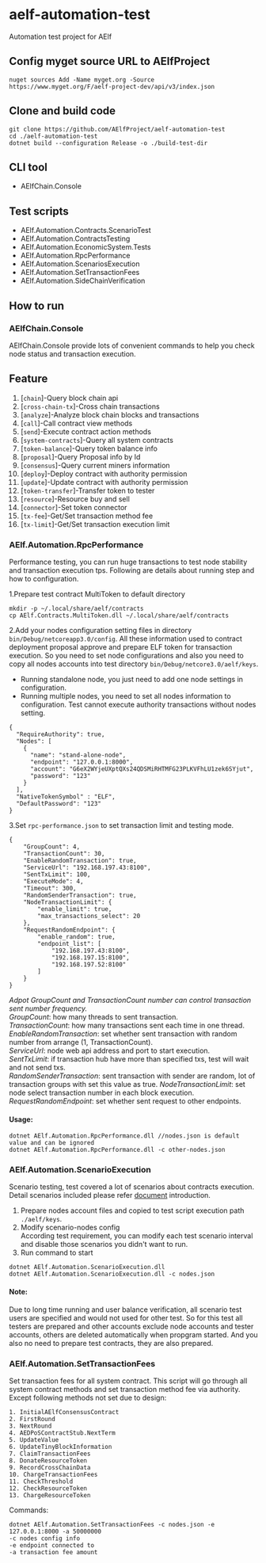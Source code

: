 # aelf-automation-test
Automation test project for AElf

## Config myget source URL to AElfProject
```
nuget sources Add -Name myget.org -Source https://www.myget.org/F/aelf-project-dev/api/v3/index.json
```

## Clone and build code
``` 
git clone https://github.com/AElfProject/aelf-automation-test
cd ./aelf-automation-test
dotnet build --configuration Release -o ./build-test-dir
```

## CLI tool
- AElfChain.Console

## Test scripts
- AElf.Automation.Contracts.ScenarioTest
- AElf.Automation.ContractsTesting
- AElf.Automation.EconomicSystem.Tests
- AElf.Automation.RpcPerformance
- AElf.Automation.ScenariosExecution
- AElf.Automation.SetTransactionFees
- AElf.Automation.SideChainVerification

## How to run

### AElfChain.Console
AElfChain.Console provide lots of convenient commands to help you check node status and transaction execution.

## Feature

 01. [``chain``]-Query block chain api
 02. [``cross-chain-tx``]-Cross chain transactions
 03. [``analyze``]-Analyze block chain blocks and transactions
 04. [``call``]-Call contract view methods
 05. [``send``]-Execute contract action methods
 06. [``system-contracts``]-Query all system contracts
 07. [``token-balance``]-Query token balance info
 08. [``proposal``]-Query Proposal info by Id
 09. [``consensus``]-Query current miners information
 10. [``deploy``]-Deploy contract with authority permission
 11. [``update``]-Update contract with authority permission
 12. [``token-transfer``]-Transfer token to tester
 13. [``resource``]-Resource buy and sell
 14. [``connector``]-Set token connector
 15. [``tx-fee``]-Get/Set transaction method fee
 16. [``tx-limit``]-Get/Set transaction execution limit

### AElf.Automation.RpcPerformance
Performance testing, you can run huge transactions to test node stability and transaction execution tps.
Following are details about running step and how to configuration.

1.Prepare test contract MultiToken to default directory
```
mkdir -p ~/.local/share/aelf/contracts
cp AElf.Contracts.MultiToken.dll ~/.local/share/aelf/contracts
```
2.Add your nodes configuration setting files in directory ``bin/Debug/netcoreapp3.0/config``. All these information used to contract deployment proposal approve and prepare ELF token for transaction execution.
So you need to set node configurations and also you need to copy all nodes accounts into test directory ``bin/Debug/netcore3.0/aelf/keys``.    
- Running standalone node, you just need to add one node settings in configuration. 
- Running multiple nodes, you need to set all nodes information to configuration. Test cannot execute authority transactions without nodes setting.
 
```
{
  "RequireAuthority": true,
  "Nodes": [
    {
      "name": "stand-alone-node",
      "endpoint": "127.0.0.1:8000",
      "account": "G6eX2WYjeUXptQXs24QDSMiRHTMFG23PLKVFhLU1zek6SYjut",
      "password": "123"
    }
  ],
  "NativeTokenSymbol" : "ELF",
  "DefaultPassword": "123"
}
```
 
3.Set ``rpc-performance.json`` to set transaction limit and testing mode.
```
{
    "GroupCount": 4,
    "TransactionCount": 30,
    "EnableRandomTransaction": true,
    "ServiceUrl": "192.168.197.43:8100",
    "SentTxLimit": 100,
    "ExecuteMode": 4,
    "Timeout": 300,
    "RandomSenderTransaction": true,
    "NodeTransactionLimit": {
        "enable_limit": true,
        "max_transactions_select": 20
    },
    "RequestRandomEndpoint": {
        "enable_random": true,
        "endpoint_list": [
            "192.168.197.43:8100",
            "192.168.197.15:8100",
            "192.168.197.52:8100"
        ]
    }
}

```
*Adpot GroupCount and TransactionCount number can control transaction sent number frequency.*      
*GroupCount*: how many threads to sent transaction.   
*TransactionCount*: how many transactions sent each time in one thread.
*EnableRandomTransaction*: set whether sent transaction with random number from arrange (1, TransactionCount).  
*ServiceUrl*: node web api address and port to start execution.      
*SentTxLimit*: if transaction hub have more than specified txs, test will wait and not send txs.   
*RandomSenderTransaction*: sent transaction with sender are random, lot of transaction groups with set this value as true.
*NodeTransactionLimit*: set node select transaction number in each block execution.
*RequestRandomEndpoint*: set whether sent request to other endpoints.

#### Usage:
```
dotnet AElf.Automation.RpcPerformance.dll //nodes.json is default value and can be ignored
dotnet AElf.Automation.RpcPerformance.dll -c other-nodes.json
```

### AElf.Automation.ScenarioExecution
Scenario testing, test covered a lot of scenarios about contracts execution. Detail scenarios included please refer [document](https://github.com/AElfProject/aelf-automation-test/blob/dev/test/AElf.Automation.ScenariosExecution/ReadMe.md) introduction. 
1. Prepare nodes account files and copied to test script execution path ``./aelf/keys``.
2. Modify scenario-nodes config  
According test requirement, you can modify each test scenario interval and disable those scenarios you didn't want to run.
3. Run command to start
```
dotnet AElf.Automation.ScenarioExecution.dll
dotnet AElf.Automation.ScenarioExecution.dll -c nodes.json
```
#### Note:
Due to long time running and user balance verification, all scenario test users are specified and would not used for other test. So for this test all testers are prepared and other accounts exclude node accounts and tester accounts, others are deleted automatically when propgram started.
And you also no need to prepare test contracts, they are also prepared.

### AElf.Automation.SetTransactionFees
Set transaction fees for all system contract. This script will go through all system contract methods and set transaction method fee via authority. Except following methods not set due to design:
```
1. InitialAElfConsensusContract
2. FirstRound
3. NextRound
4. AEDPoSContractStub.NextTerm
5. UpdateValue
6. UpdateTinyBlockInformation
7. ClaimTransactionFees
8. DonateResourceToken
9. RecordCrossChainData
10. ChargeTransactionFees
11. CheckThreshold
12. CheckResourceToken
13. ChargeResourceToken
```
Commands:
```
dotnet AElf.Automation.SetTransactionFees -c nodes.json -e 127.0.0.1:8000 -a 50000000
-c nodes config info
-e endpoint connected to
-a transaction fee amount
```
